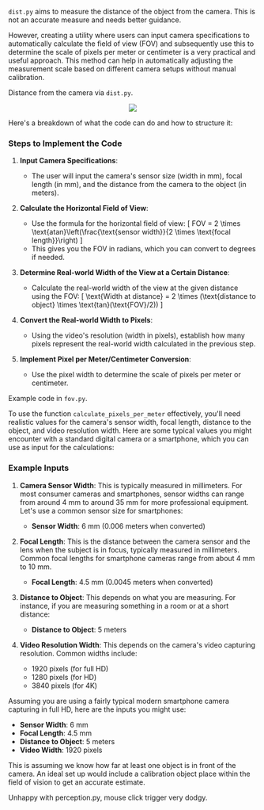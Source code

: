 `dist.py` aims to measure the distance of the object from the camera. This is not an accurate measure and needs better guidance. 

However, creating a utility where users can input camera specifications to automatically calculate the field of view (FOV) and subsequently use this to determine the scale of pixels per meter or centimeter is a very practical and useful approach. This method can help in automatically adjusting the measurement scale based on different camera setups without manual calibration.

Distance from the camera via `dist.py`.
<div align="center">
   <img src="https://github.com/kluless13/fishtally/blob/main/Assets/lionfish_distance.gif">
</div>

Here's a breakdown of what the code can do and how to structure it:

### Steps to Implement the Code

1. **Input Camera Specifications**:
   - The user will input the camera's sensor size (width in mm), focal length (in mm), and the distance from the camera to the object (in meters).

2. **Calculate the Horizontal Field of View**:
   - Use the formula for the horizontal field of view:
     \[
     FOV = 2 \times \text{atan}\left(\frac{\text{sensor width}}{2 \times \text{focal length}}\right)
     \]
   - This gives you the FOV in radians, which you can convert to degrees if needed.

3. **Determine Real-world Width of the View at a Certain Distance**:
   - Calculate the real-world width of the view at the given distance using the FOV:
     \[
     \text{Width at distance} = 2 \times (\text{distance to object} \times \text{tan}(\text{FOV}/2))
     \]

4. **Convert the Real-world Width to Pixels**:
   - Using the video's resolution (width in pixels), establish how many pixels represent the real-world width calculated in the previous step.

5. **Implement Pixel per Meter/Centimeter Conversion**:
   - Use the pixel width to determine the scale of pixels per meter or centimeter.

Example code in `fov.py`.

To use the function `calculate_pixels_per_meter` effectively, you'll need realistic values for the camera's sensor width, focal length, distance to the object, and video resolution width. Here are some typical values you might encounter with a standard digital camera or a smartphone, which you can use as input for the calculations:

### Example Inputs

1. **Camera Sensor Width**: This is typically measured in millimeters. For most consumer cameras and smartphones, sensor widths can range from around 4 mm to around 35 mm for more professional equipment. Let's use a common sensor size for smartphones:
   - **Sensor Width**: 6 mm (0.006 meters when converted)

2. **Focal Length**: This is the distance between the camera sensor and the lens when the subject is in focus, typically measured in millimeters. Common focal lengths for smartphone cameras range from about 4 mm to 10 mm.
   - **Focal Length**: 4.5 mm (0.0045 meters when converted)

3. **Distance to Object**: This depends on what you are measuring. For instance, if you are measuring something in a room or at a short distance:
   - **Distance to Object**: 5 meters

4. **Video Resolution Width**: This depends on the camera's video capturing resolution. Common widths include:
   - 1920 pixels (for full HD)
   - 1280 pixels (for HD)
   - 3840 pixels (for 4K)

Assuming you are using a fairly typical modern smartphone camera capturing in full HD, here are the inputs you might use:

- **Sensor Width**: 6 mm
- **Focal Length**: 4.5 mm
- **Distance to Object**: 5 meters
- **Video Width**: 1920 pixels

This is assuming we know how far at least one object is in front of the camera. An ideal set up would include a calibration object place within the field of vision to get an accurate estimate.

Unhappy with perception.py, mouse click trigger very dodgy.

